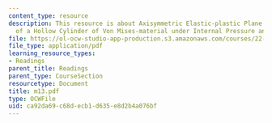 ```yaml
---
content_type: resource
description: This resource is about Axisymmetric Elastic-plastic Plane Strain Deformation
  of a Hollow Cylinder of Von Mises-material under Internal Pressure and Thermal Cycling.
file: https://ol-ocw-studio-app-production.s3.amazonaws.com/courses/22-314j-structural-mechanics-in-nuclear-power-technology-fall-2006/ca92da69c68decb1d635e8d2b4a076bf_m13.pdf
file_type: application/pdf
learning_resource_types:
- Readings
parent_title: Readings
parent_type: CourseSection
resourcetype: Document
title: m13.pdf
type: OCWFile
uid: ca92da69-c68d-ecb1-d635-e8d2b4a076bf
---
```

